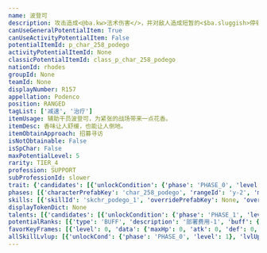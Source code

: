 ```yaml
---
name: 波登可
description: 攻击造成<@ba.kw>法术伤害</>，并对敌人造成短暂的<$ba.sluggish>停顿</>
canUseGeneralPotentialItem: True
canUseActivityPotentialItem: False
potentialItemId: p_char_258_podego
activityPotentialItemId: None
classicPotentialItemId: class_p_char_258_podego
nationId: rhodes
groupId: None
teamId: None
displayNumber: R157
appellation: Podenco
position: RANGED
tagList: ['减速', '治疗']
itemUsage: 辅助干员波登可，为紧张的战场带来一点花香。
itemDesc: 香味让人舒缓，也能让人倒地。
itemObtainApproach: 招募寻访
isNotObtainable: False
isSpChar: False
maxPotentialLevel: 5
rarity: TIER_4
profession: SUPPORT
subProfessionId: slower
trait: {'candidates': [{'unlockCondition': {'phase': 'PHASE_0', 'level': 1}, 'requiredPotentialRank': 0, 'blackboard': [{'key': 'sluggish', 'value': 0.8, 'valueStr': None}], 'overrideDescripton': None, 'prefabKey': None, 'rangeId': None}]}
phases: [{'characterPrefabKey': 'char_258_podego', 'rangeId': 'y-2', 'maxLevel': 45, 'attributesKeyFrames': [{'level': 1, 'data': {'maxHp': 528, 'atk': 208, 'def': 43, 'magicResistance': 10.0, 'cost': 12, 'blockCnt': 1, 'moveSpeed': 1.0, 'attackSpeed': 100.0, 'baseAttackTime': 1.9, 'respawnTime': 70, 'hpRecoveryPerSec': 0.0, 'spRecoveryPerSec': 1.0, 'maxDeployCount': 1, 'maxDeckStackCnt': 0, 'tauntLevel': 0, 'massLevel': 0, 'baseForceLevel': 0, 'stunImmune': False, 'silenceImmune': False, 'sleepImmune': False, 'frozenImmune': False, 'levitateImmune': False}}, {'level': 45, 'data': {'maxHp': 724, 'atk': 306, 'def': 62, 'magicResistance': 10.0, 'cost': 12, 'blockCnt': 1, 'moveSpeed': 1.0, 'attackSpeed': 100.0, 'baseAttackTime': 1.9, 'respawnTime': 70, 'hpRecoveryPerSec': 0.0, 'spRecoveryPerSec': 1.0, 'maxDeployCount': 1, 'maxDeckStackCnt': 0, 'tauntLevel': 0, 'massLevel': 0, 'baseForceLevel': 0, 'stunImmune': False, 'silenceImmune': False, 'sleepImmune': False, 'frozenImmune': False, 'levitateImmune': False}}], 'evolveCost': None}, {'characterPrefabKey': 'char_258_podego', 'rangeId': 'y-2', 'maxLevel': 60, 'attributesKeyFrames': [{'level': 1, 'data': {'maxHp': 724, 'atk': 306, 'def': 62, 'magicResistance': 15.0, 'cost': 14, 'blockCnt': 1, 'moveSpeed': 1.0, 'attackSpeed': 100.0, 'baseAttackTime': 1.9, 'respawnTime': 70, 'hpRecoveryPerSec': 0.0, 'spRecoveryPerSec': 1.0, 'maxDeployCount': 1, 'maxDeckStackCnt': 0, 'tauntLevel': 0, 'massLevel': 0, 'baseForceLevel': 0, 'stunImmune': False, 'silenceImmune': False, 'sleepImmune': False, 'frozenImmune': False, 'levitateImmune': False}}, {'level': 60, 'data': {'maxHp': 930, 'atk': 408, 'def': 80, 'magicResistance': 15.0, 'cost': 14, 'blockCnt': 1, 'moveSpeed': 1.0, 'attackSpeed': 100.0, 'baseAttackTime': 1.9, 'respawnTime': 70, 'hpRecoveryPerSec': 0.0, 'spRecoveryPerSec': 1.0, 'maxDeployCount': 1, 'maxDeckStackCnt': 0, 'tauntLevel': 0, 'massLevel': 0, 'baseForceLevel': 0, 'stunImmune': False, 'silenceImmune': False, 'sleepImmune': False, 'frozenImmune': False, 'levitateImmune': False}}], 'evolveCost': [{'id': '3271', 'count': 3, 'type': 'MATERIAL'}, {'id': '30032', 'count': 1, 'type': 'MATERIAL'}, {'id': '30042', 'count': 1, 'type': 'MATERIAL'}]}, {'characterPrefabKey': 'char_258_podego', 'rangeId': 'y-2', 'maxLevel': 70, 'attributesKeyFrames': [{'level': 1, 'data': {'maxHp': 930, 'atk': 408, 'def': 80, 'magicResistance': 20.0, 'cost': 14, 'blockCnt': 1, 'moveSpeed': 1.0, 'attackSpeed': 100.0, 'baseAttackTime': 1.9, 'respawnTime': 70, 'hpRecoveryPerSec': 0.0, 'spRecoveryPerSec': 1.0, 'maxDeployCount': 1, 'maxDeckStackCnt': 0, 'tauntLevel': 0, 'massLevel': 0, 'baseForceLevel': 0, 'stunImmune': False, 'silenceImmune': False, 'sleepImmune': False, 'frozenImmune': False, 'levitateImmune': False}}, {'level': 70, 'data': {'maxHp': 1163, 'atk': 492, 'def': 96, 'magicResistance': 20.0, 'cost': 14, 'blockCnt': 1, 'moveSpeed': 1.0, 'attackSpeed': 100.0, 'baseAttackTime': 1.9, 'respawnTime': 70, 'hpRecoveryPerSec': 0.0, 'spRecoveryPerSec': 1.0, 'maxDeployCount': 1, 'maxDeckStackCnt': 0, 'tauntLevel': 0, 'massLevel': 0, 'baseForceLevel': 0, 'stunImmune': False, 'silenceImmune': False, 'sleepImmune': False, 'frozenImmune': False, 'levitateImmune': False}}], 'evolveCost': [{'id': '3272', 'count': 5, 'type': 'MATERIAL'}, {'id': '31023', 'count': 19, 'type': 'MATERIAL'}, {'id': '30093', 'count': 5, 'type': 'MATERIAL'}]}]
skills: [{'skillId': 'skchr_podego_1', 'overridePrefabKey': None, 'overrideTokenKey': None, 'levelUpCostCond': [{'unlockCond': {'phase': 'PHASE_2', 'level': 1}, 'lvlUpTime': 28800, 'levelUpCost': [{'id': '3303', 'count': 2, 'type': 'MATERIAL'}, {'id': '30064', 'count': 1, 'type': 'MATERIAL'}, {'id': '30043', 'count': 2, 'type': 'MATERIAL'}]}, {'unlockCond': {'phase': 'PHASE_2', 'level': 1}, 'lvlUpTime': 57600, 'levelUpCost': [{'id': '3303', 'count': 4, 'type': 'MATERIAL'}, {'id': '31014', 'count': 2, 'type': 'MATERIAL'}, {'id': '30014', 'count': 3, 'type': 'MATERIAL'}]}, {'unlockCond': {'phase': 'PHASE_2', 'level': 1}, 'lvlUpTime': 86400, 'levelUpCost': [{'id': '3303', 'count': 6, 'type': 'MATERIAL'}, {'id': '30125', 'count': 2, 'type': 'MATERIAL'}, {'id': '31024', 'count': 2, 'type': 'MATERIAL'}]}], 'unlockCond': {'phase': 'PHASE_0', 'level': 1}}, {'skillId': 'skchr_podego_2', 'overridePrefabKey': None, 'overrideTokenKey': None, 'levelUpCostCond': [{'unlockCond': {'phase': 'PHASE_2', 'level': 1}, 'lvlUpTime': 28800, 'levelUpCost': [{'id': '3303', 'count': 2, 'type': 'MATERIAL'}, {'id': '30044', 'count': 1, 'type': 'MATERIAL'}, {'id': '31023', 'count': 3, 'type': 'MATERIAL'}]}, {'unlockCond': {'phase': 'PHASE_2', 'level': 1}, 'lvlUpTime': 57600, 'levelUpCost': [{'id': '3303', 'count': 4, 'type': 'MATERIAL'}, {'id': '30054', 'count': 2, 'type': 'MATERIAL'}, {'id': '31014', 'count': 2, 'type': 'MATERIAL'}]}, {'unlockCond': {'phase': 'PHASE_2', 'level': 1}, 'lvlUpTime': 86400, 'levelUpCost': [{'id': '3303', 'count': 6, 'type': 'MATERIAL'}, {'id': '30135', 'count': 2, 'type': 'MATERIAL'}, {'id': '31024', 'count': 2, 'type': 'MATERIAL'}]}], 'unlockCond': {'phase': 'PHASE_1', 'level': 1}}]
displayTokenDict: None
talents: [{'candidates': [{'unlockCondition': {'phase': 'PHASE_1', 'level': 1}, 'requiredPotentialRank': 0, 'prefabKey': '1', 'name': '园丁', 'description': '在场时，所有【辅助】干员攻击力+5%', 'rangeId': None, 'blackboard': [{'key': 'atk', 'value': 0.05, 'valueStr': None}], 'tokenKey': None}, {'unlockCondition': {'phase': 'PHASE_1', 'level': 1}, 'requiredPotentialRank': 4, 'prefabKey': '1', 'name': '园丁', 'description': '在场时，所有【辅助】干员攻击力+7%<@ba.talpu>（+2%）</>', 'rangeId': None, 'blackboard': [{'key': 'atk', 'value': 0.07, 'valueStr': None}], 'tokenKey': None}, {'unlockCondition': {'phase': 'PHASE_2', 'level': 1}, 'requiredPotentialRank': 0, 'prefabKey': '1', 'name': '园丁', 'description': '在场时，所有【辅助】干员攻击力+9%', 'rangeId': None, 'blackboard': [{'key': 'atk', 'value': 0.09, 'valueStr': None}], 'tokenKey': None}, {'unlockCondition': {'phase': 'PHASE_2', 'level': 1}, 'requiredPotentialRank': 4, 'prefabKey': '1', 'name': '园丁', 'description': '在场时，所有【辅助】干员攻击力+11%<@ba.talpu>（+2%）</>', 'rangeId': None, 'blackboard': [{'key': 'atk', 'value': 0.11, 'valueStr': None}], 'tokenKey': None}]}]
potentialRanks: [{'type': 'BUFF', 'description': '部署费用-1', 'buff': {'attributes': {'abnormalFlags': None, 'abnormalImmunes': None, 'abnormalAntis': None, 'abnormalCombos': None, 'abnormalComboImmunes': None, 'attributeModifiers': [{'attributeType': 'COST', 'formulaItem': 'ADDITION', 'value': -1.0, 'loadFromBlackboard': False, 'fetchBaseValueFromSourceEntity': False}]}}, 'equivalentCost': None}, {'type': 'BUFF', 'description': '再部署时间-4秒', 'buff': {'attributes': {'abnormalFlags': None, 'abnormalImmunes': None, 'abnormalAntis': None, 'abnormalCombos': None, 'abnormalComboImmunes': None, 'attributeModifiers': [{'attributeType': 'RESPAWN_TIME', 'formulaItem': 'ADDITION', 'value': -4.0, 'loadFromBlackboard': False, 'fetchBaseValueFromSourceEntity': False}]}}, 'equivalentCost': None}, {'type': 'BUFF', 'description': '攻击力+21', 'buff': {'attributes': {'abnormalFlags': None, 'abnormalImmunes': None, 'abnormalAntis': None, 'abnormalCombos': None, 'abnormalComboImmunes': None, 'attributeModifiers': [{'attributeType': 'ATK', 'formulaItem': 'ADDITION', 'value': 21.0, 'loadFromBlackboard': False, 'fetchBaseValueFromSourceEntity': False}]}}, 'equivalentCost': None}, {'type': 'CUSTOM', 'description': '天赋效果增强', 'buff': None, 'equivalentCost': None}, {'type': 'BUFF', 'description': '部署费用-1', 'buff': {'attributes': {'abnormalFlags': None, 'abnormalImmunes': None, 'abnormalAntis': None, 'abnormalCombos': None, 'abnormalComboImmunes': None, 'attributeModifiers': [{'attributeType': 'COST', 'formulaItem': 'ADDITION', 'value': -1.0, 'loadFromBlackboard': False, 'fetchBaseValueFromSourceEntity': False}]}}, 'equivalentCost': None}]
favorKeyFrames: [{'level': 0, 'data': {'maxHp': 0, 'atk': 0, 'def': 0, 'magicResistance': 0.0, 'cost': 0, 'blockCnt': 0, 'moveSpeed': 0.0, 'attackSpeed': 0.0, 'baseAttackTime': 0.0, 'respawnTime': 0, 'hpRecoveryPerSec': 0.0, 'spRecoveryPerSec': 0.0, 'maxDeployCount': 0, 'maxDeckStackCnt': 0, 'tauntLevel': 0, 'massLevel': 0, 'baseForceLevel': 0, 'stunImmune': False, 'silenceImmune': False, 'sleepImmune': False, 'frozenImmune': False, 'levitateImmune': False}}, {'level': 50, 'data': {'maxHp': 0, 'atk': 50, 'def': 0, 'magicResistance': 0.0, 'cost': 0, 'blockCnt': 0, 'moveSpeed': 0.0, 'attackSpeed': 0.0, 'baseAttackTime': 0.0, 'respawnTime': 0, 'hpRecoveryPerSec': 0.0, 'spRecoveryPerSec': 0.0, 'maxDeployCount': 0, 'maxDeckStackCnt': 0, 'tauntLevel': 0, 'massLevel': 0, 'baseForceLevel': 0, 'stunImmune': False, 'silenceImmune': False, 'sleepImmune': False, 'frozenImmune': False, 'levitateImmune': False}}]
allSkillLvlup: [{'unlockCond': {'phase': 'PHASE_0', 'level': 1}, 'lvlUpCost': [{'id': '3301', 'count': 2, 'type': 'MATERIAL'}]}, {'unlockCond': {'phase': 'PHASE_0', 'level': 1}, 'lvlUpCost': [{'id': '3301', 'count': 2, 'type': 'MATERIAL'}, {'id': '30061', 'count': 2, 'type': 'MATERIAL'}]}, {'unlockCond': {'phase': 'PHASE_0', 'level': 1}, 'lvlUpCost': [{'id': '3302', 'count': 3, 'type': 'MATERIAL'}, {'id': '30012', 'count': 2, 'type': 'MATERIAL'}]}, {'unlockCond': {'phase': 'PHASE_1', 'level': 1}, 'lvlUpCost': [{'id': '3302', 'count': 3, 'type': 'MATERIAL'}, {'id': '30022', 'count': 3, 'type': 'MATERIAL'}]}, {'unlockCond': {'phase': 'PHASE_1', 'level': 1}, 'lvlUpCost': [{'id': '3302', 'count': 3, 'type': 'MATERIAL'}, {'id': '30043', 'count': 2, 'type': 'MATERIAL'}]}, {'unlockCond': {'phase': 'PHASE_1', 'level': 1}, 'lvlUpCost': [{'id': '3303', 'count': 4, 'type': 'MATERIAL'}, {'id': '30013', 'count': 3, 'type': 'MATERIAL'}]}]
---
```


